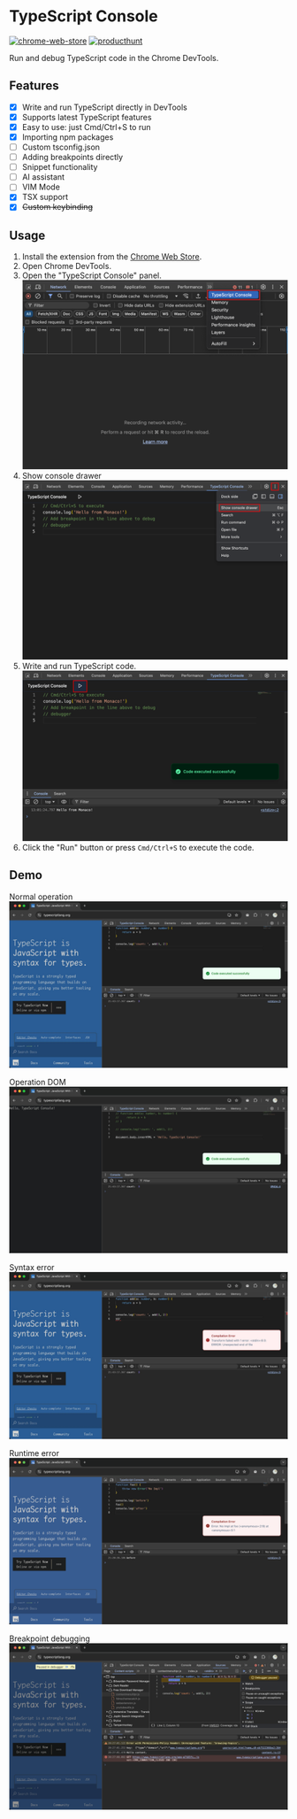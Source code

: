 # TypeScript Console

[![chrome-web-store](https://badgen.net/chrome-web-store/v/jkanoakidjoklcefakbdnnhgdenddppg)](https://chromewebstore.google.com/detail/jkanoakidjoklcefakbdnnhgdenddppg) [![producthunt](https://badgen.net/badge/producthunt/upvoted/orange)](https://www.producthunt.com/posts/typescript-console)

Run and debug TypeScript code in the Chrome DevTools.

## Features

- [x] Write and run TypeScript directly in DevTools
- [x] Supports latest TypeScript features
- [x] Easy to use: just Cmd/Ctrl+S to run
- [x] Importing npm packages
- [ ] Custom tsconfig.json
- [ ] Adding breakpoints directly
- [ ] Snippet functionality
- [ ] AI assistant
- [ ] VIM Mode
- [x] TSX support
- [x] ~~Custom keybinding~~

## Usage

1. Install the extension from the [Chrome Web Store](https://chromewebstore.google.com/detail/jkanoakidjoklcefakbdnnhgdenddppg).
2. Open Chrome DevTools.
3. Open the "TypeScript Console" panel.
   ![demo1](./public/demo1.png)
4. Show console drawer
   ![demo2](./public/demo2.png)
5. Write and run TypeScript code.
   ![demo3](./public/demo3.png)
6. Click the "Run" button or press `Cmd/Ctrl+S` to execute the code.

## Demo

Normal operation
![cover1](./public/cover1.png)

Operation DOM
![cover2](./public/cover2.png)

Syntax error
![cover3](./public/cover3.png)

Runtime error
![cover4](./public/cover4.png)

Breakpoint debugging
![cover5](./public/cover5.png)
